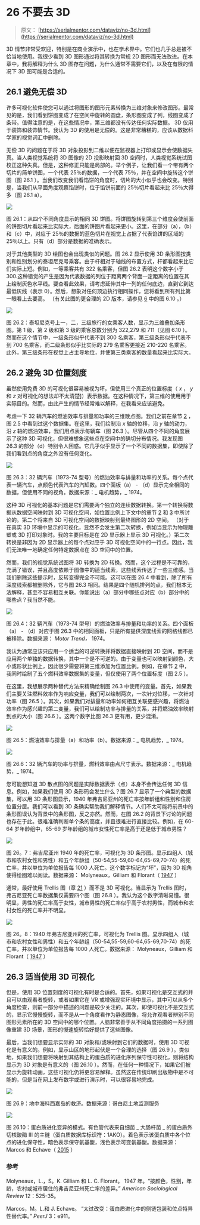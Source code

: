 # 26 不要去 3D

> 原文： [https://serialmentor.com/dataviz/no-3d.html](https://serialmentor.com/dataviz/no-3d.html)

3D 情节非常受欢迎，特别是在商业演示中，也在学术界中。它们也几乎总是被不恰当地使用。我很少看到 3D 图形通过将其转换为常规 2D 图形而无法改进。在本章中，我将解释为什么 3D 图存在问题，为什么通常不需要它们，以及在有限的情况下 3D 图可能是合适的。

## 26.1 避免无偿 3D

许多可视化软件使您可以通过将图形的图形元素转换为三维对象来修改图形。最常见的是，我们看到饼图变成了在空间中旋转的圆盘，条形图变成了列，线图变成了条带。值得注意的是，在这些情况中，第三维都没有传达任何实际数据。 3D 仅用于装饰和装饰情节。我认为 3D 的使用是无偿的。这是非常糟糕的，应该从数据科学家的视觉词汇中删除。

无偿 3D 的问题在于将 3D 对象投影到二维以便在监视器上打印或显示会使数据失真。当人类视觉系统将 3D 图像的 2D 投影映射回 3D 空间时，人类视觉系统试图校正这种失真。但是，这种修正只能是局部的。举个例子，让我们看一个带有两个切片的简单饼图，一个代表 25％的数据，一个代表 75％，并在空间中旋转这个饼图（图 26.1 ）。当我们改变我们看馅饼的角度时，切片的大小似乎也会改变。特别是，当我们从平面角度观察馅饼时，位于馅饼前面的 25％切片看起来比 25％大得多（图 26.1 a）。

![](img/ffb05e331f49a23d2df2226682e5eb39.jpg)

图 26.1：从四个不同角度显示的相同 3D 饼图。将饼图旋转到第三个维度会使前面的饼图切片看起来比实际大，后面的饼图片看起来更小。这里，在部分（a），（b）和（c）中，对应于 25％的数据的蓝色切片在视觉上占据了代表馅饼的区域的 25％以上。只有（d）部分是数据的准确表示。

对于其他类型的 3D 绘图也会出现类似的问题。图 26.2 显示使用 3D 条形图按类别和性别划分的泰坦尼克号乘客。由于杆相对于轴线的布置方式，杆都看起来比它们实际上短。例如，一等乘客共有 322 名乘客，但图 26.2 表明这个数字小于 300.这种错觉的产生是因为代表数据的列位于距离两个背面一定距离的位置在其上绘制灰色水平线。要查看此效果，请考虑延伸其中一列的任何底边，直到它到达最低灰线（表示 0）。然后，想象对任何顶边执行相同操作，您将看到所有列比第一眼看上去要高。 （有关此图的更合理的 2D 版本，请参见 [6](visualizing-amounts.html#visualizing-amounts) 中的图 6.10 。）

![](img/70dc9d4f366bfb9c4ef02c5e0bdcbdf7.jpg)

图 26.2：泰坦尼克号上一，二，三级旅行的女乘客人数，显示为三维叠加条形图。第 1 级，第 2 级和第 3 级的乘客总数分别为 322,279 和 711（见图 6.10 ）。然而在这个情节中，一级条形似乎代表不到 300 名乘客，第三级条形似乎代表不到 700 名乘客，而二级条形似乎比实际的 279 名乘客更接近 210-220 名乘客。此外，第三级条形在视觉上占主导地位，并使第三类乘客的数量看起来比实际大。

## 26.2 避免 3D 位置刻度

虽然使用免费 3D 的可视化很容易被视为坏，但使用三个真正的位置标度（ *x* ， *y* 和 *z* 对可视化的想法却不太清楚]）表示数据。在这种情况下，第三维的使用用于实际目的。然而，由此产生的情节经常难以解释，在我看来应该避免。

考虑一下 32 辆汽车的燃油效率与排量和功率的三维散点图。我们之前在章节 [2](aesthetic-mapping.html#aesthetic-mapping) ，图 2.5 中看到过这个数据集。在这里，我们绘制沿 *x* 轴的位移，沿 *y* 轴的动力，沿 *z* 轴的燃油效率，我们用点表示每辆车（图 26.3 ）。尽管从四个不同的角度展示了这种 3D 可视化，但很难想象这些点在空间中的确切分布情况。我发现图 26.3 的部分（d）特别令人困惑。它几乎似乎显示了一个不同的数据集，即使除了我们看到点的角度之外没有任何变化。

![](img/193415449adcd6ebdf7513fe0f1d421b.jpg)

图 26.3：32 辆汽车（1973-74 型号）的燃油效率与排量和功率的关系。每个点代表一辆汽车，点颜色代表汽车的汽缸数。四个面板（a） - （d）显示完全相同的数据，但使用不同的视角。数据来源：_ 电机趋势，_ 1974。

这种 3D 可视化的基本问题是它们需要两个独立的连续数据转换。第一个转换将数据从数据空间映射到 3D 可视化空间，如位置比例上下文中的章节 [2](aesthetic-mapping.html#aesthetic-mapping) 和 [3](coordinate-systems-axes.html#coordinate-systems-axes) 中所讨论的。第二个将来自 3D 可视化空间的数据映射到最终图形的 2D 空间。 （对于在真实 3D 环境中显示的可视化，显然不会发生第二次转换，例如当显示为物理雕塑或 3D 打印对象时。我的主要目标是在 2D 显示器上显示 3D 可视化。）第二次转换是非因为 2D 显示器上的每个点对应于 3D 可视化空间中的一行点。因此，我们无法唯一地确定任何特定数据点在 3D 空间中的位置。

然而，我们的视觉系统试图将 3D 转换为 2D 转换。然而，这个过程是不可靠的，充满了错误，并且高度依赖于图像中的适当线索，这些线索传达了一些三维感。当我们删除这些提示时，反转变得完全不可能。这可以在图 26.4 中看到，除了所有深度线索都被删除外，它与图 26.3 相同。结果是四个随机排列的点，我们根本无法解释，甚至不容易相互关联。你能说出（a）部分中哪些点对应（b）部分中的哪些点？我当然不能。

![](img/b6c5deabad8747321c2bea6a4287953b.jpg)

图 26.4：32 辆汽车（1973-74 型号）的燃油效率与排量和功率的关系。四个面板（a） - （d）对应于图 26.3 中的相同面板，只是所有提供深度线索的网格线都已被移除。数据来源： _Motor Trend，_ 1974。

我认为通常应该只应用一个适当的可逆转换并将数据直接映射到 2D 空间，而不是应用两个单独的数据转换，其中一个是不可逆的。由于变量也可以映射到颜色，大小或形状比例上，因此很少需要将第三维添加为位置比例。例如，在章节 [2](aesthetic-mapping.html#aesthetic-mapping) 中，我同时绘制了五个燃料效率数据集的变量，但仅使用了两个位置标度（图 2.5 ）。

在这里，我想展示两种替代方法来精确绘制图 26.3 中使用的变量。首先，如果我们主要关注燃料效率作为响应变量，我们可以绘制两次，一次针对位移，一次针对功率（图 26.5 ）。其次，如果我们对排量和功率如何相互关联更感兴趣，将燃油效率作为感兴趣的第二变量，我们可以绘制功率与排量的关系，并将燃油效率映射到点的大小（图 26.6 ）。这两个数字比图 26.3 更有用，更少混淆。

![](img/0f3d97651b7f4957aaef199e438462a8.jpg)

图 26.5：燃油效率与排量（a）和功率（b）。数据来源：_ 电机趋势，_ 1974。

![](img/5bd7216acb2f0db6318ad757b214097d.jpg)

图 26.6：32 辆汽车的功率与排量，燃料效率由点尺寸表示。数据来源：_ 电机趋势，_ 1974。

您可能想知道 3D 散点图的问题是实际数据表示（点）本身不会传达任何 3D 信息。例如，如果我们使用 3D 条形码会发生什么？图 26.7 显示了一个典型的数据集，可以用 3D 条形图显示，1940 年弗吉尼亚州的死亡率按年龄组和性别和住房位置分层。我们可以看到 3D 条确实帮助我们解释情节。人们不太可能将前景中的条形图误认为背景中的条形图，反之亦然。然而，在图 26.2 的背景下讨论的问题也存在于此。很难准确判断单个条的高度，并且很难进行直接比较。例如，在 60-64 岁年龄组中，65-69 岁年龄组的城市女性死亡率是高于还是低于城市男性？

![](img/da041abab6f17359662cd5f79f149541.jpg)

图 26。7：弗吉尼亚州 1940 年的死亡率，可视化为 3D 条形图。显示四组人（城市和农村女性和男性）和五个年龄组（50-54,55-59,60-64,65-69,70-74）的死亡率，并以单位为单位报告每 1000 人死亡。这个数字标记为“坏”，因为 3D 视角使得绘图难以阅读。数据来源： Molyneaux，Gilliam 和 Florant（ [1947](#ref-Molyneaux-et-al-1947) ）

通常，最好使用 Trellis 图（章 [21](multi-panel-figures.html#multi-panel-figures) ）而不是 3D 可视化。当显示为 Trellis 图时，弗吉尼亚死亡率数据集仅需要四个图（图 26.8 ）。我认为这个数字清晰易懂。很明显，男性的死亡率高于女性，城市男性的死亡率似乎高于农村男性，而城市和农村女性的死亡率并不明显。

![](img/ecbf0f5811fbe7c26e7c63f4dc5a9fef.jpg)

图 26。8：1940 年弗吉尼亚州的死亡率，可视化为 Trellis 图。显示四组人（城市和农村女性和男性）和五个年龄组（50-54,55-59,60-64,65-69,70-74）的死亡率，并以单位为单位报告每 1000 人死亡。数据来源： Molyneaux，Gilliam 和 Florant（ [1947](#ref-Molyneaux-et-al-1947) ）

## 26.3 适当使用 3D 可视化

但是，使用 3D 位置刻度的可视化有时是合适的。首先，如果可视化是交互式的并且可以由观看者旋转，或者如果它在 VR 或增强现实环境中显示，其中可以从多个角度检查，则前一部分中描述的问题是较少关注的。其次，即使可视化不是交互式的，显示它慢慢旋转，而不是从一个角度看作为静态图像，将允许观看者辨别不同图形元素所在的 3D 空间中的哪个位置。人脑非常善于从不同角度拍摄的一系列图像重建 3D 场景，图形的慢速旋转恰好提供了这些图像。

最后，当我们想要显示实际的 3D 对象和/或映射到它们的数据时，使用 3D 可视化是有意义的。例如，显示山区的地形起伏是一个合理的选择（图 26.9 ）。类似地，如果我们想要将映射到其结构上的蛋白质的进化序列保守性可视化，则将结构显示为 3D 对象是有意义的（图 26.10 ）。然而，在任何一种情况下，如果它们被显示为旋转动画，这些可视化仍将更容易解释。虽然这在传统印刷出版物中是不可能的，但是当在网上发布数字或进行演示时，可以很容易地完成。

![](img/ffac22a1fe61516c542b7a6b0fa93af0.jpg)

图 26.9：地中海科西嘉岛的救济。数据来源：哥白尼土地监测服务

![](img/db1a93d2057560bddbcb06ff3f954d39.jpg)

图 26.10：蛋白质进化变异的模式。有色管代表来自细菌 _ 大肠杆菌 _ 的蛋白质外切核酸酶 III 的主链（蛋白质数据库标识符：1AKO）。着色表示该蛋白质中各个位点的进化保守性，暗色表示保守氨基酸，浅色表示可变氨基酸。数据来源： Marcos 和 Echave（ [2015](#ref-Marcos-Echave-2015) ）

### 参考

Molyneaux，L.，S。K. Gilliam 和 L. C. Florant。 1947 年。“按颜色，性别，年龄，农村或城市居住的弗吉尼亚州死亡率的差异。” _American Sociological Review_ 12：525-35。

Marcos，M。L.和 J. Echave。 “太过改变：蛋白质进化中的侧链包装和位点特异性替代率。” _PeerJ_ 3：e911。